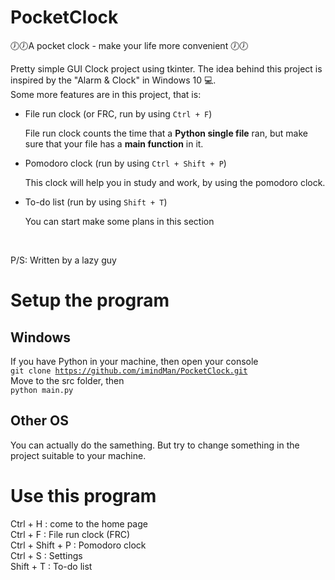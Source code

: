 # PocketClock

🕖🕖A pocket clock - make your life more convenient 🕖🕖<br>

Pretty simple GUI Clock project using tkinter. The idea behind this project is inspired by the "Alarm & Clock" in Windows 10 💻. <br>
Some more features are in this project, that is:

<ul>
  <li>File run clock (or FRC, run by using <code>Ctrl + F</code>)</li>
  <p>File run clock counts the time that a <b>Python single file</b> ran, but make sure that your file has a <b>main function</b> in it.</p>
  <li>Pomodoro clock (run by using <code>Ctrl + Shift + P</code>)</li>
  <p>This clock will help you in study and work, by using the pomodoro clock.</p>
  <li>To-do list (run by using <code>Shift + T</code>)</li>
  <p>You can start make some plans in this section</p>
</ul><br>
<p>P/S: Written by a lazy guy</p>

# Setup the program

## Windows

If you have Python in your machine, then open your console<br>
<code>git clone https://github.com/imindMan/PocketClock.git</code><br>
Move to the src folder, then<br>
<code>python main.py</code><br>

## Other OS

You can actually do the samething. But try to change something in the project suitable to your machine.

# Use this program

Ctrl + H : come to the home page <br>
Ctrl + F : File run clock (FRC) <br>
Ctrl + Shift + P : Pomodoro clock <br>
Ctrl + S : Settings <br>
Shift + T : To-do list <br>
